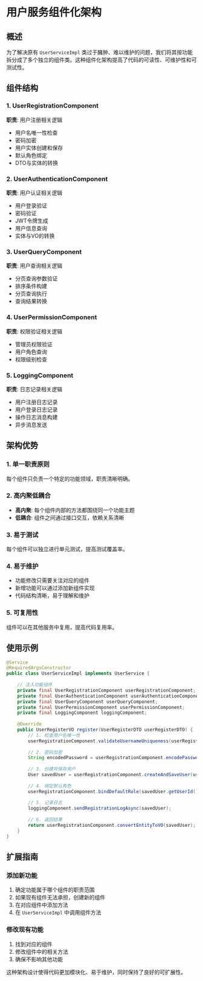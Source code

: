 # 用户服务组件化架构

## 概述

为了解决原有 `UserServiceImpl` 类过于臃肿、难以维护的问题，我们将其按功能拆分成了多个独立的组件类。这种组件化架构提高了代码的可读性、可维护性和可测试性。

## 组件结构

### 1. UserRegistrationComponent
**职责**: 用户注册相关逻辑
- 用户名唯一性检查
- 密码加密
- 用户实体创建和保存
- 默认角色绑定
- DTO与实体的转换

### 2. UserAuthenticationComponent  
**职责**: 用户认证相关逻辑
- 用户登录验证
- 密码验证
- JWT令牌生成
- 用户信息查询
- 实体与VO的转换

### 3. UserQueryComponent
**职责**: 用户查询相关逻辑
- 分页查询参数验证
- 排序条件构建
- 分页查询执行
- 查询结果转换

### 4. UserPermissionComponent
**职责**: 权限验证相关逻辑
- 管理员权限验证
- 用户角色查询
- 权限级别检查

### 5. LoggingComponent
**职责**: 日志记录相关逻辑
- 用户注册日志记录
- 用户登录日志记录
- 操作日志消息构建
- 异步消息发送

## 架构优势

### 1. 单一职责原则
每个组件只负责一个特定的功能领域，职责清晰明确。

### 2. 高内聚低耦合
- **高内聚**: 每个组件内部的方法都围绕同一个功能主题
- **低耦合**: 组件之间通过接口交互，依赖关系清晰

### 3. 易于测试
每个组件可以独立进行单元测试，提高测试覆盖率。

### 4. 易于维护
- 功能修改只需要关注对应的组件
- 新增功能可以通过添加新组件实现
- 代码结构清晰，易于理解和维护

### 5. 可复用性
组件可以在其他服务中复用，提高代码复用率。

## 使用示例

```java
@Service
@RequiredArgsConstructor
public class UserServiceImpl implements UserService {
    
    // 注入功能组件
    private final UserRegistrationComponent userRegistrationComponent;
    private final UserAuthenticationComponent userAuthenticationComponent;
    private final UserQueryComponent userQueryComponent;
    private final UserPermissionComponent userPermissionComponent;
    private final LoggingComponent loggingComponent;
    
    @Override
    public UserRegisterVO register(UserRegisterDTO userRegisterDTO) {
        // 1. 检查用户名唯一性
        userRegistrationComponent.validateUsernameUniqueness(userRegisterDTO.getUsername());
        
        // 2. 密码加密
        String encodedPassword = userRegistrationComponent.encodePassword(userRegisterDTO.getPassword());
        
        // 3. 创建并保存用户
        User savedUser = userRegistrationComponent.createAndSaveUser(userRegisterDTO, encodedPassword);
        
        // 4. 绑定默认角色
        userRegistrationComponent.bindDefaultRole(savedUser.getUserId());
        
        // 5. 记录日志
        loggingComponent.sendRegistrationLogAsync(savedUser);
        
        // 6. 返回结果
        return userRegistrationComponent.convertEntityToVO(savedUser);
    }
}
```

## 扩展指南

### 添加新功能
1. 确定功能属于哪个组件的职责范围
2. 如果现有组件无法承担，创建新的组件
3. 在对应组件中添加方法
4. 在 `UserServiceImpl` 中调用组件方法

### 修改现有功能
1. 找到对应的组件
2. 修改组件中的相关方法
3. 确保不影响其他功能

这种架构设计使得代码更加模块化、易于维护，同时保持了良好的可扩展性。 